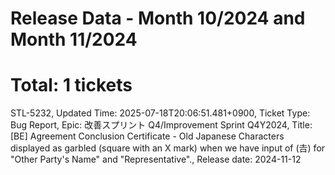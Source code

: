 # Release Data - Month 10/2024 and Month 11/2024
# Total: 1 tickets

STL-5232, Updated Time: 2025-07-18T20:06:51.481+0900, Ticket Type: Bug Report, Epic:  改善スプリント Q4/Improvement Sprint Q4Y2024, Title: \[BE\] Agreement Conclusion Certificate \- Old Japanese Characters displayed as garbled (square with an X mark) when we have input of (𠮷) for "Other Party's Name" and "Representative"., Release date: 2024-11-12
